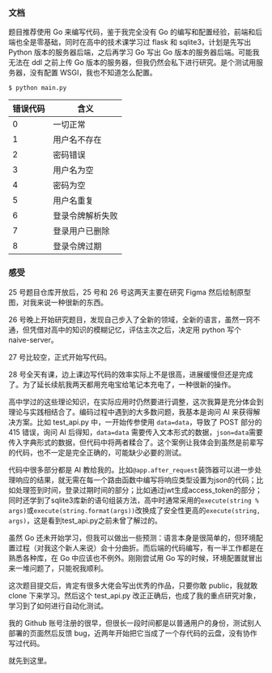 ### 文档

题目推荐使用 Go 来编写代码，鉴于我完全没有 Go 的编写和配置经验，前端和后端也全是零基础，同时在高中的技术课学习过 flask 和 sqlite3，计划是先写出 Python 版本的服务器后端，之后再学习 Go 写出 Go 版本的服务器后端。可能我无法在 ddl 之前上传 Go 版本的服务器，但我仍然会私下进行研究。是个测试用服务器，没有配置 WSGI，我也不知道怎么配置。

```
$ python main.py
```

|错误代码|含义|
|---|---|
|0|一切正常|
|1|用户名不存在|
|2|密码错误|
|3|用户名为空|
|4|密码为空|
|5|用户名重复|
|6|登录令牌解析失败|
|7|登录用户已删除|
|8|登录令牌过期|

### 感受

25 号题目仓库开放后，25 号和 26 号这两天主要在研究 Figma 然后绘制原型图，对我来说一种很新的东西。

26 号晚上开始研究题目，发现自己步入了全新的领域，全新的语言，虽然一窍不通，但凭借对高中的知识的模糊记忆，评估主次之后，决定用 python 写个 naive-server。

27 号比较空，正式开始写代码。

28 号全天有课，边上课边写代码的效率实际上不是很高，进展缓慢但还是完成了。为了延长续航我两天都用充电宝给笔记本充电了，一种很新的操作。

高中学过的这些理论知识，在实际应用时仍然要进行调整，这次我算是充分体会到理论与实践相结合了。编码过程中遇到的大多数问题，我基本是询问 AI 来获得解决方案。比如 test_api.py 中，一开始传参使用 ```data=data```，导致了 POST 部分的 415 错误，询问 AI 后得知，```data=data``` 需要传入文本形式的数据，```json=data```需要传入字典形式的数据，但代码中将两者糅合了。这个案例让我体会到虽然是前辈写的代码，也不一定是完全正确的，可能缺少必要的测试。

代码中很多部分都是 AI 教给我的。比如```@app.after_request```装饰器可以进一步处理响应的结果，就无需在每一个路由函数中编写将响应类型设置为json的代码；比如处理签到时间，登录过期时间的部分；比如通过jwt生成access_token的部分；同时还学到了sqlite3库新的语句组装方法，高中时通常采用的```execute(string % args)```或```execute(string.format(args))```改换成了安全性更高的```execute(string, args)```，这是看到test_api.py之前未曾了解过的。

虽然 Go 还未开始学习，但我可以做出一些预测：语言本身是很简单的，但环境配置过程（对我这个新人来说）会十分曲折。而后端的代码编写，有一半工作都是在熟悉各种库，在 Go 中应该也不例外。刚刚尝试用 Go 写的时候，环境配置就冒出来一堆问题了，只能祝我顺利。

这次题目提交后，肯定有很多大佬会写出优秀的作品，只要你敢 public，我就敢 clone 下来学习。然后这个 test_api.py 改正正确后，也成了我的重点研究对象，学习到了如何进行自动化测试。

我的 Github 账号注册的很早，但很长一段时间都是以普通用户的身份，测试别人部署的页面然后反馈 bug，近两年开始把它当成了一个存代码的云盘，没有协作写过代码。

就先到这里。
